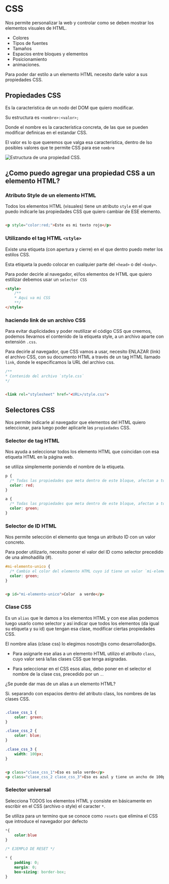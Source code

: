 # CSS

Nos permite personalizar la web y controlar como se deben mostrar los elementos visuales de HTML.

- Colores
- Tipos de fuentes
- Tamaños
- Espacios entre bloques y elementos
- Posicionamiento
- animaciones.

Para poder dar estilo a un elemento HTML necesito darle valor a sus propiedades CSS.

## Propiedades CSS

Es la caracteristica de un nodo del DOM que quiero modificar.

Su estructura es `<nombre>:<valor>;`

Donde el nombre es la característica concreta, de las que se pueden modificar definicas en el estandar CSS.

El valor es lo que queremos que valga esa característica, dentro de lso posibles valores que te permite CSS para ese `nombre`

![Estructura de una propiedad CSS](https://web-dev.imgix.net/image/VbAJIREinuYvovrBzzvEyZOpw5w1/hFR4OOwyH5zWc5XUIcyu.svg).

## ¿Como puedo agregar una propiedad CSS a un elemento HTML?

### Atributo Style de un elemento HTML

Todos los elementos HTML (visuales) tiene un atributo `style` en el que puedo indicarle las propiedades CSS que quiero cambiar de ESE elemento.

```HTML

<p style="color:red;">Este es mi texto rojo</p>

```

### Utilizando el tag HTML `<style>`

Existe una etiqueta (con apertura y cierre) en el que dentro puedo meter los estilos CSS.

Esta etiqueta la puedo colocar en cualquier parte del `<head>` o del `<body>`.

Para poder decirle al navegador, el/los elementos de HTML que quiero estilizar debemos usar un `selector CSS`

```HTML
<style>
    /**
    * Aqui va mi CSS
    **/
</style>

```

### haciendo link de un archivo CSS

Para evitar duplicidades y poder reutilizar el código CSS que creemos, podemos llevarnos el contenido de la etiqueta style, a un archivo aparte con extensión `.css`.

Para decirle al navegador, que CSS vamos a usar, necesito ENLAZAR (link)
el archivo CSS, con su documento HTML a través de un tag HTML llamado `link`, donde le especificamos la URL del archivo css.

```css
/**
* Contenido del archivo `style.css`
*/
```

```HTML

<link rel="stylesheet" href="<URL>/style.css">


```

## Selectores CSS

Nos permite indicarle al navegador que elementos del HTML quiero seleccionar, para luego poder aplicarle las `propiedades` CSS.

### Selector de tag HTML

Nos ayuda a seleccionar todos los elemento HTML que coincidan con esa etiqueta HTML en la página web.

se utiliza simplemente poniendo el nombre de la etiqueta.

```css
p {
  /* Todas las propiedades que meta dentro de este bloque, afectan a todos los `p` de la página. En el ejemplo todos los p's serán rojos */
  color: red;
}

a {
  /* Todas las propiedades que meta dentro de este bloque, afectan a todos los `a` de la página. En el ejemplo todos los a's serán rojos */
  color: green;
}
```

### Selector de ID HTML

Nos permite selección el elemento que tenga un atributo ID con un valor concreto.

Para poder utilizarlo, necesito poner el valor del ID como selector precedido de una almohadilla (#).

```css
#mi-elemento-unico {
  /* Cambio el color del elemento HTML cuyo id tiene un valor `mi-elemento-unico` */
  color: green;
}
```

```html

<p id="mi-elemento-unico">Color  a verde</p>

```

### Clase CSS

Es un `alias` que le damos a los elementos HTML y con ese alias podemos luego usarlo como selector y así indicar que todos los elementos (da igual su etiqueta y su id) que tengan esa clase, modificar ciertas propiedades CSS.

El nombre alias (clase css) lo elegimos nosotr@s como desarrollador@s.

- Para asignarle ese alias a un elemento HTML utilizo el atributo `class`, cuyo valor será la/las clases CSS que tenga asignadas.

- Para seleccionar en el CSS esos alias, debo poner en el selector el nombre de la clase css, precedido por un `.`.

¿Se puede dar mas de un alias a un elemento HTML?

Si. separando con espacios dentro del atributo class, los nombres de las clases CSS.

```CSS

.clase_css_1 {
    color: green;
}

.clase_css_2 {
    color: blue;
}

.clase_css_3 {
    width: 100px;
}

```

```html

<p class="clase_css_1">Eso es solo verde</p>
<p class="clase_css_2 clase_css_3">Eso es azul y tiene un ancho de 100px</p>

```

### Selector universal

Selecciona TODOS los elementos HTML y consiste en básicamente en escribir en el CSS (archivo o style) el caracter `*`.

Se utiliza para un termino que se conoce como `resets` que elimina el CSS que introduce el navegador por defecto

```CSS
*{
    color:blue
}

/* EJEMPLO DE RESET */

* {
    padding: 0;
    margin: 0;
    box-sizing: border-box;
}

```
